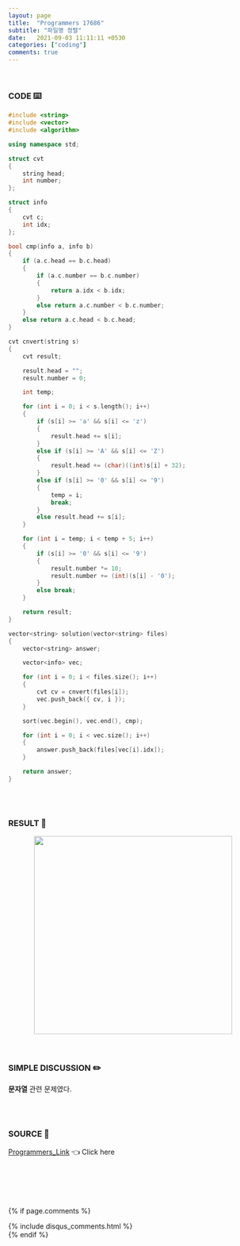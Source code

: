 ```yaml
---
layout: page
title:  "Programmers 17686"
subtitle: "파일명 정렬"
date:   2021-09-03 11:11:11 +0530
categories: ["coding"]
comments: true
---
```


<br>

### CODE ⌨️

```c++
#include <string>
#include <vector>
#include <algorithm>

using namespace std;

struct cvt
{
	string head;
	int number;
};

struct info
{
	cvt c;
	int idx;
};

bool cmp(info a, info b)
{
	if (a.c.head == b.c.head)
	{
		if (a.c.number == b.c.number)
		{
			return a.idx < b.idx;
		}
		else return a.c.number < b.c.number;
	}
	else return a.c.head < b.c.head;
}

cvt cnvert(string s)
{
	cvt result;

	result.head = "";
	result.number = 0;

	int temp;

	for (int i = 0; i < s.length(); i++)
	{
		if (s[i] >= 'a' && s[i] <= 'z')
		{
			result.head += s[i];
		}
		else if (s[i] >= 'A' && s[i] <= 'Z')
		{
			result.head += (char)((int)s[i] + 32);
		}
		else if (s[i] >= '0' && s[i] <= '9')
		{
			temp = i;
			break;
		}
		else result.head += s[i];
	}

	for (int i = temp; i < temp + 5; i++)
	{
		if (s[i] >= '0' && s[i] <= '9')
		{
			result.number *= 10;
			result.number += (int)(s[i] - '0');
		}
		else break;
	}

	return result;
}

vector<string> solution(vector<string> files)
{
	vector<string> answer;

	vector<info> vec;

	for (int i = 0; i < files.size(); i++)
	{
		cvt cv = cnvert(files[i]);
		vec.push_back({ cv, i });
	}

	sort(vec.begin(), vec.end(), cmp);

	for (int i = 0; i < vec.size(); i++)
	{
		answer.push_back(files[vec[i].idx]);
	}

	return answer;
}
```  

<br>
<br>

### RESULT 💛

<img src="{{ '/assets/programmers/p17686r.jpg' }}" style="width: 400px; height: auto; margin-left: auto; margin-right: auto; display: block;">  

<br>
<br>

### SIMPLE DISCUSSION ✏️

**문자열** 관련 문제였다.  

<br>
<br>

### SOURCE 💎

[Programmers_Link][link] 👈 Click here  

<br>
<br>
<br>
<br>

{% if page.comments %}
<div id="post-disqus" class="container">
{% include disqus_comments.html %}
</div>
{% endif %}

[link]: https://programmers.co.kr/learn/courses/30/lessons/17686